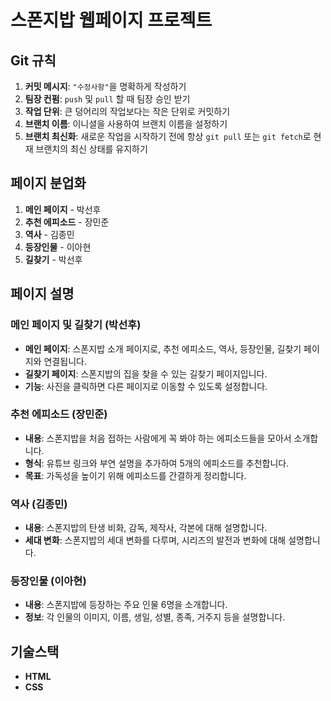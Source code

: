 # 스폰지밥 웹페이지 프로젝트

## Git 규칙

1. **커밋 메시지**: `"수정사항"`을 명확하게 작성하기
2. **팀장 컨펌**: `push` 및 `pull` 할 때 팀장 승인 받기
3. **작업 단위**: 큰 덩어리의 작업보다는 작은 단위로 커밋하기
4. **브랜치 이름**: 이니셜을 사용하여 브랜치 이름을 설정하기
5. **브랜치 최신화**: 새로운 작업을 시작하기 전에 항상 `git pull` 또는 `git fetch`로 현재 브랜치의 최신 상태를 유지하기

## 페이지 분업화

1. **메인 페이지** - 박선후
2. **추천 에피소드** - 장민준
3. **역사** - 김종민
4. **등장인물** - 이아현
5. **길찾기** - 박선후

## 페이지 설명

### 메인 페이지 및 길찾기 (박선후)
- **메인 페이지**: 스폰지밥 소개 페이지로, 추천 에피소드, 역사, 등장인물, 길찾기 페이지와 연결됩니다.
- **길찾기 페이지**: 스폰지밥의 집을 찾을 수 있는 길찾기 페이지입니다.
- **기능**: 사진을 클릭하면 다른 페이지로 이동할 수 있도록 설정합니다.

### 추천 에피소드 (장민준)
- **내용**: 스폰지밥을 처음 접하는 사람에게 꼭 봐야 하는 에피소드들을 모아서 소개합니다.
- **형식**: 유튜브 링크와 부연 설명을 추가하여 5개의 에피소드를 추천합니다.
- **목표**: 가독성을 높이기 위해 에피소드를 간결하게 정리합니다.

### 역사 (김종민)
- **내용**: 스폰지밥의 탄생 비화, 감독, 제작사, 각본에 대해 설명합니다.
- **세대 변화**: 스폰지밥의 세대 변화를 다루며, 시리즈의 발전과 변화에 대해 설명합니다.

### 등장인물 (이아현)
- **내용**: 스폰지밥에 등장하는 주요 인물 6명을 소개합니다.
- **정보**: 각 인물의 이미지, 이름, 생일, 성별, 종족, 거주지 등을 설명합니다.

## 기술스택
- **HTML**
- **CSS**
